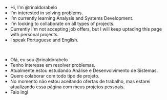 - Hi, I’m @rinaldorabelo
- I’m interested in solving problems.
- I’m currently learning Analysis and Systems Development.
- I’m looking to collaborate on all types of projects.
- Currently I'm not accepting job offers, but I will keep uptading this page with personal projects.
- I speak Portuguese and English.
<br>

- Olá, eu sou @rinaldorabelo
- Tenho interesse em resolver problemas.
- Atualmente estou estudando Análise e Desenvolvimento de Sistemas.
- Quero colaborar com todo tipo de projeto.
- No momento não estou aceitando ofertas de trabalho, mas estarei atualizando essa página com meus projetos pessoais.
- Falo ingl

<!---
rinaldorabelo/rinaldorabelo is a ✨ special ✨ repository because its `README.md` (this file) appears on your GitHub profile.
You can click the Preview link to take a look at your changes.
--->
